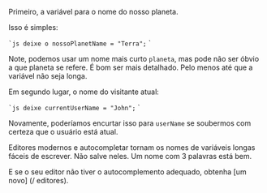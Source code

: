 Primeiro, a variável para o nome do nosso planeta.

Isso é simples:

`` `js
deixe o nossoPlanetName = "Terra";
`` `

Note, podemos usar um nome mais curto `planeta`, mas pode não ser óbvio a que planeta se refere. É bom ser mais detalhado. Pelo menos até que a variável não seja longa.

Em segundo lugar, o nome do visitante atual:

`` `js
deixe currentUserName = "John";
`` `

Novamente, poderíamos encurtar isso para `userName` se soubermos com certeza que o usuário está atual.

Editores modernos e autocompletar tornam os nomes de variáveis ​​longas fáceis de escrever. Não salve neles. Um nome com 3 palavras está bem.

E se o seu editor não tiver o autocomplemento adequado, obtenha [um novo] (/ editores).
